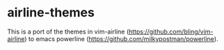 # airline-themes

This is a port of the themes in vim-airline (https://github.com/bling/vim-airline) to emacs powerline (https://github.com/milkypostman/powerline).

